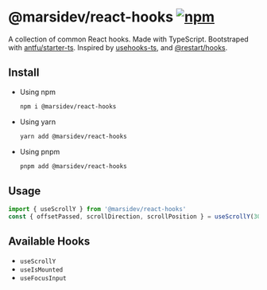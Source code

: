 # @marsidev/react-hooks [![npm][npm-badge]][npm]
A collection of common React hooks. Made with TypeScript. Bootstraped with [antfu/starter-ts]. Inspired by [usehooks-ts], and [@restart/hooks].

## Install
- Using npm
	```bash
	npm i @marsidev/react-hooks
	```

- Using yarn
	```bash
	yarn add @marsidev/react-hooks
	```

- Using pnpm
	```bash
	pnpm add @marsidev/react-hooks
	```

## Usage
```js
import { useScrollY } from '@marsidev/react-hooks'
const { offsetPassed, scrollDirection, scrollPosition } = useScrollY(300)
```

## Available Hooks
- `useScrollY`
- `useIsMounted`
- `useFocusInput`
	
[npm-badge]: https://img.shields.io/npm/v/@marsidev/react-hooks.svg
[npm]: https://www.npmjs.com/package/@marsidev/react-hooks
[antfu/starter-ts]: https://github.com/antfu/starter-ts
[usehooks-ts]: https://usehooks-ts.com
[@restart/hooks]: https://www.npmjs.com/package/@restart/hooks
